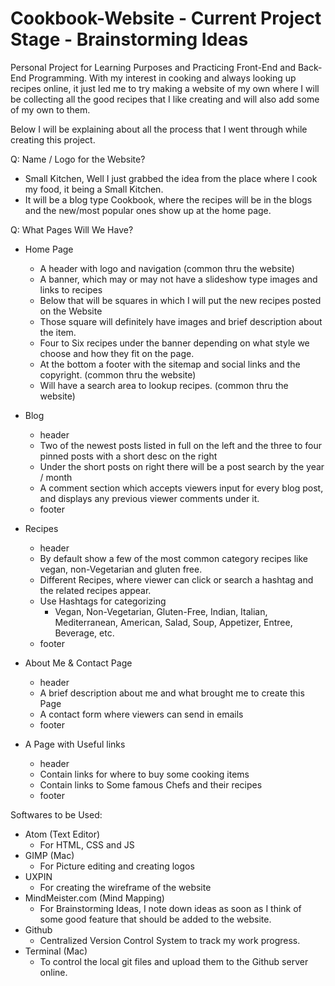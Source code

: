 # Cookbook-Website - Current Project Stage - Brainstorming Ideas
Personal Project for Learning Purposes and Practicing Front-End and Back-End Programming. With my interest in cooking and always looking up recipes online, it just led me to try making a website of my own where I will be collecting all the good recipes that I like creating and will also add some of my own to them.  

Below I will be explaining about all the process that I went through while creating this project.

Q: Name / Logo for the Website?
 - Small Kitchen, Well I just grabbed the idea from the place where I cook my food, it being a Small Kitchen.
 - It will be a blog type Cookbook, where the recipes will be in the blogs and the new/most popular ones show up at the home page.

Q: What Pages Will We Have?
 - Home Page
    - A header with logo and navigation (common thru the website)
    - A banner, which may or may not have a slideshow type images and links to recipes
    - Below that will be squares in which I will put the new recipes posted on the Website
    - Those square will definitely have images and brief description about the item.
    - Four to Six recipes under the banner depending on what style we choose and how they fit on the page.
    - At the bottom a footer with the sitemap and social links and the copyright. (common thru the website)
    - Will have a search area to lookup recipes. (common thru the website)

  - Blog
    - header
    - Two of the newest posts listed in full on the left and the three to four pinned posts with a short desc on the right
    - Under the short posts on right there will be a post search by the year / month
    - A comment section which accepts viewers input for every blog post, and displays any previous viewer comments under it.
    - footer

  - Recipes
    - header
    - By default show a few of the most common category recipes like vegan, non-Vegetarian and gluten free.
    - Different Recipes, where viewer can click or search a hashtag and the related recipes appear.
    - Use Hashtags for categorizing
      - Vegan, Non-Vegetarian, Gluten-Free, Indian, Italian, Mediterranean, American, Salad, Soup, Appetizer, Entree, Beverage, etc.
    - footer

  - About Me & Contact Page
    - header
    - A brief description about me and what brought me to create this Page
    - A contact form where viewers can send in emails
    - footer

  - A Page with Useful links
    - header
    - Contain links for where to buy some cooking items
    - Contain links to Some famous Chefs and their recipes
    - footer

Softwares to be Used:
- Atom (Text Editor)
  - For HTML, CSS and JS
- GIMP (Mac)
  - For Picture editing and creating logos
- UXPIN
  - For creating the wireframe of the website
- MindMeister.com (Mind Mapping)
  - For Brainstorming Ideas, I note down ideas as soon as I think of some good feature that should be added to the website.
- Github
  - Centralized Version Control System to track my work progress.
- Terminal (Mac)
   - To control the local git files and upload them to the Github server online.
